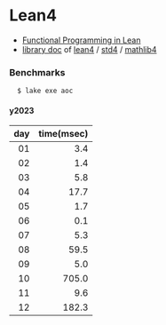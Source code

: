# Lean4
- [Functional Programming in Lean](https://lean-lang.org/functional_programming_in_lean/title.html#functional-programming-in-lean)
- [library doc](https://leanprover-community.github.io/mathlib4_docs) of [lean4](https://github.com/leanprover/lean4) / [std4](https://github.com/leanprover/std4) /
[mathlib4](https://github.com/leanprover-community/mathlib4)

### Benchmarks

```
  $ lake exe aoc
```

#### y2023

|day|time(msec)|
|--:|---------:|
| 01|      3.4 |
| 02|      1.4 |
| 03|      5.8 |
| 04|     17.7 |
| 05|      1.7 |
| 06|      0.1 |
| 07|      5.3 |
| 08|     59.5 |
| 09|      5.0 |
| 10|    705.0 |
| 11|      9.6 |
| 12|    182.3 |
